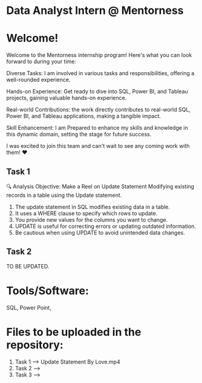 
# Data Analyst Intern @ Mentorness

# Welcome!

Welcome to the Mentorness internship program! Here's what you can look forward to during your time:

Diverse Tasks: I am involved in various tasks and responsibilities, offering a well-rounded experience.

Hands-on Experience: Get ready to dive into SQL, Power BI, and Tableau projects, gaining valuable hands-on experience.

Real-world Contributions: the work directly contributes to real-world SQL, Power BI, and Tableau applications, making a tangible impact.

Skill Enhancement: I am Prepared to enhance my skills and knowledge in this dynamic domain, setting the stage for future success.

I was excited to join this team and can't wait to see any coming work with them! ❤️







 
## Task 1

🔍 Analysis Objective: Make a Reel on Update Statement Modifying existing records in a table using the Update statement.

1. The update statement in SQL modifies existing data in a table.
2. It uses a WHERE clause to specify which rows to update.
3. You provide new values for the columns you want to change.
4. UPDATE is useful for correcting errors or updating outdated information.
5. Be cautious when using UPDATE to avoid unintended data changes.


## Task 2

TO BE UPDATED.


# Tools/Software:
SQL, Power Point, 

# Files to be uploaded in the repository:

  1. Task 1 --> Update Statement By Love.mp4
  2. Task 2 --> 
  3. Task 3 --> 
